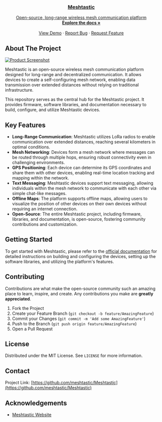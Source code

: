<!-- PROJECT LOGO -->
<br />
<p align="center">
  <a href="https://meshtastic.org">
 

  <h3 align="center">Meshtastic</h3>

  <p align="center">
    Open-source, long-range wireless mesh communication platform
    <br />
    <a href="https://meshtastic.org"><strong>Explore the docs »</strong></a>
    <br />
    <br />
    <a href="https://github.com/meshtastic/Meshtastic">View Demo</a>
    ·
    <a href="https://github.com/meshtastic/Meshtastic/issues">Report Bug</a>
    ·
    <a href="https://github.com/meshtastic/Meshtastic/issues">Request Feature</a>
  </p>
</p>

<!-- ABOUT THE PROJECT -->
## About The Project

[![Product Screenshot](images/screenshot.png)](https://example.com)

Meshtastic is an open-source wireless mesh communication platform designed for long-range and decentralized communication. It allows devices to create a self-configuring mesh network, enabling data transmission over extended distances without relying on traditional infrastructure.

This repository serves as the central hub for the Meshtastic project. It provides firmware, software libraries, and documentation necessary to build, configure, and utilize Meshtastic devices.

<!-- FEATURES -->
## Key Features

- **Long-Range Communication**: Meshtastic utilizes LoRa radios to enable communication over extended distances, reaching several kilometers in optimal conditions.
- **Mesh Networking**: Devices form a mesh network where messages can be routed through multiple hops, ensuring robust connectivity even in challenging environments.
- **GPS Positioning**: Each device can determine its GPS coordinates and share them with other devices, enabling real-time location tracking and mapping within the network.
- **Text Messaging**: Meshtastic devices support text messaging, allowing individuals within the mesh network to communicate with each other via simple chat-like messages.
- **Offline Maps**: The platform supports offline maps, allowing users to visualize the position of other devices on their own devices without requiring an internet connection.
- **Open-Source**: The entire Meshtastic project, including firmware, libraries, and documentation, is open-source, fostering community contributions and customization.

<!-- GETTING STARTED -->
## Getting Started

To get started with Meshtastic, please refer to the [official documentation](https://meshtastic.org/docs/introduction) for detailed instructions on building and configuring the devices, setting up the software libraries, and utilizing the platform's features.

<!-- CONTRIBUTING -->
## Contributing

Contributions are what make the open-source community such an amazing place to learn, inspire, and create. Any contributions you make are **greatly appreciated**.

1. Fork the Project
2. Create your Feature Branch (`git checkout -b feature/AmazingFeature`)
3. Commit your Changes (`git commit -m 'Add some AmazingFeature'`)
4. Push to the Branch (`git push origin feature/AmazingFeature`)
5. Open a Pull Request

<!-- LICENSE -->
## License

Distributed under the MIT License. See `LICENSE` for more information.

<!-- CONTACT -->
## Contact

Project Link: [https://github.com/meshtastic/Meshtastic](https://github.com/meshtastic/Meshtastic)

<!-- ACKNOWLEDGEMENTS -->
## Acknowledgements

- [Meshtastic Website](https://meshtastic.org/)
